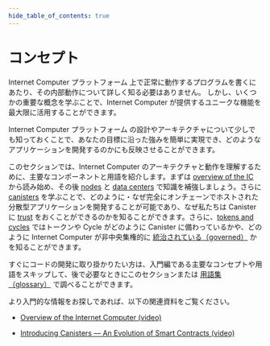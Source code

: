 ```yaml
---
hide_table_of_contents: true
---
```


# コンセプト

Internet Computer プラットフォーム 上で正常に動作するプログラムを書くにあたり、その内部動作について詳しく知る必要はありません。 しかし、いくつかの重要な概念を学ぶことで、Internet Computer が提供するユニークな機能を最大限に活用することができます。

Internet Computer プラットフォーム の設計やアーキテクチャについて少しでも知っておくことで、あなたの目標に沿った強みを簡単に実現でき、どのようなアプリケーションを開発するのかにも反映させることができます。

このセクションでは、Internet Computer のアーキテクチャと動作を理解するために、主要なコンポーネントと用語を紹介します。まずは [overview of the IC](./what-is-IC.md) から読み始め、その後 [nodes](./nodes-subnets.md) と [data centers](./data-centers.md) で知識を補強しましょう。さらに [canisters](./canisters-code.md) を学ぶことで、どのように・なぜ完全にオンチェーンでホストされた分散型アプリケーションを開発することが可能であり、なぜ私たちは Canister に [trust](./trust-in-canisters.md) をおくことができるのかを知ることができます。さらに、[tokens and cycles](tokens-cycles.md) ではトークンや Cycle がどのように Canister に備わっているかや、どのように Internet Computer が非中央集権的に [統治されている（governed）](./governance.md) かを知ることができます。

すぐにコードの開発に取り掛かりたい方は、入門編である主要なコンセプトや用語をスキップして、後で必要なときにこのセクションまたは [用語集（glossary）](../developer-docs/glossary.md) で調べることができます。

より入門的な情報をお探しであれば、以下の関連資料をご覧ください。

- [Overview of the Internet Computer (video)](https://www.youtube.com/watch?v=XgsOKP224Zw)

- [Introducing Canisters — An Evolution of Smart Contracts (video)](https://www.youtube.com/watch?v=LKpGuBOXxtQ)

<!--
# Concepts

You don’t need to know much about the inner workings of the Internet Computer to write programs that run successfully on it. However, learning a few key concepts will help you get the most out of the unique features that the Internet Computer provides.

Knowing a little about the design and architecture of the IC can make it easier for you to realize the benefits that align with your goals and inform the types of applications you develop.

The topics in this section introduce key components and terminology to help you understand the architecture and operation of the IC. Read an [overview of the IC](./what-is-IC.md) and the [nodes](./nodes-subnets.md) and [data centers](./data-centers.md) that power it. You can learn more about [canisters](./canisters-code.md), how and why they allow to build decentralized apps hosted fully on chain, and why we should place our [trust](./trust-in-canisters.md) in them. We can see more about how canisters are powered by [tokens and cycles](tokens-cycles.md) and how the Internet Computer is [governed](./governance.md) and developed in a decentralized manner.

If you want to get right to developing code, though, you can skip this introductory material—key concepts and terminology—and look them up later when you need them either in this category or in the [glossary](../developer-docs/glossary.md).

If you are looking for more introductory information, check out the following related resources:

- [Overview of the Internet Computer (video)](https://www.youtube.com/watch?v=XgsOKP224Zw)

- [Introducing Canisters — An Evolution of Smart Contracts (video)](https://www.youtube.com/watch?v=LKpGuBOXxtQ)

-->
<!-- -   [Frequently Asked Questions (video and short articles)](https://dfinity.org/faq/) -->
